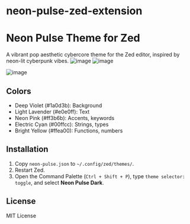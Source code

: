 # neon-pulse-zed-extension
# Neon Pulse Theme for Zed

A vibrant pop aesthetic cybercore theme for the Zed editor, inspired by neon-lit cyberpunk vibes.
![image](https://github.com/user-attachments/assets/3548ee3d-cffb-4068-9651-65fa90c875c8)
![image](https://github.com/user-attachments/assets/5d6f6261-e7dc-4ab0-b763-8754a14a5bd0)

![image](https://github.com/user-attachments/assets/0821f679-8310-4646-a5f1-d650b03a66e4)

## Colors
- Deep Violet (#1a0d3b): Background
- Light Lavender (#e0e0ff): Text
- Neon Pink (#ff3b6b): Accents, keywords
- Electric Cyan (#00ffcc): Strings, types
- Bright Yellow (#ffea00): Functions, numbers

## Installation
1. Copy `neon-pulse.json` to `~/.config/zed/themes/`.
2. Restart Zed.
3. Open the Command Palette (`Ctrl + Shift + P`), type `theme selector: toggle`, and select **Neon Pulse Dark**.

## License
MIT License
